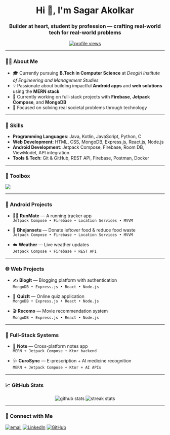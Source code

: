 <h1 align="center">Hi 👋, I'm Sagar Akolkar</h1>
<h3 align="center">Builder at heart, student by profession — crafting real-world tech for real-world problems</h3>

<p align="center">
  <a href="https://github.com/SagarAkolkar23">
    <img src="https://komarev.com/ghpvc/?username=SagarAkolkar23&label=Profile%20views&color=0e75b6&style=flat" alt="profile views" />
  </a>
</p>

---

### 👨‍💻 About Me
- 🎓 Currently pursuing **B.Tech in Computer Science** at *Deogiri Institute of Engineering and Management Studies*
- 💡 Passionate about building impactful **Android apps** and **web solutions** using the **MERN stack**
- 🔭 Currently working on full-stack projects with **Firebase**, **Jetpack Compose**, and **MongoDB**
- 🚀 Focused on solving real societal problems through technology

---

### 🧠 Skills
- **Programming Languages**: Java, Kotlin, JavaScript, Python, C  
- **Web Development**: HTML, CSS, MongoDB, Express.js, React.js, Node.js  
- **Android Development**: Jetpack Compose, Firebase, Room DB, ViewModel, API integration  
- **Tools & Tech**: Git & GitHub, REST API, Firebase, Postman, Docker

---

### 🧰 Toolbox
<p align="left">
  <img src="https://skillicons.dev/icons?i=java,kotlin,js,python,react,nodejs,mongodb,express,androidstudio,firebase,docker,git,github,vscode,postman" />
</p>

---

### 📱 Android Projects
- 🏃‍♂️ **RunMate** — A running tracker app  
  `Jetpack Compose • Firebase • Location Services • MVVM`

- 🍱 **Bhojansetu** — Donate leftover food & reduce food waste  
  `Jetpack Compose • Firebase • Location Services • MVVM`

- ☁️ **Weather** — Live weather updates  
  `Jetpack Compose • Firebase • REST API`

---

### 🌐 Web Projects
- ✍️ **BlogIt** — Blogging platform with authentication  
  `MongoDB • Express.js • React • Node.js`

- 🧠 **QuizIt** — Online quiz application  
  `MongoDB • Express.js • React • Node.js`

- 🎬 **Recomo** — Movie recommendation system  
  `MongoDB • Express.js • React • Node.js`

---

### 🔁 Full-Stack Systems
- 📝 **Note** — Cross-platform notes app  
  `MERN + Jetpack Compose + Ktor backend`

- 🩺 **CuroSync** — E-prescription + AI medicine recognition  
  `MERN + Jetpack Compose + Ktor + AI APIs`

---

### 📈 GitHub Stats
<p align="center">
  <img src="https://github-readme-stats.vercel.app/api?username=SagarAkolkar23&show_icons=true&theme=tokyonight" alt="github stats"/>
  <img src="https://github-readme-streak-stats.herokuapp.com?user=SagarAkolkar23&theme=tokyonight" alt="streak stats"/>
</p>

---

### 🤝 Connect with Me
<p align="left">
  <a href="mailto:akolkarsagar14@gmail.com"><img src="https://img.shields.io/badge/Gmail-D14836?style=flat&logo=gmail&logoColor=white" alt="email" /></a>
  <a href="https://linkedin.com/in/sagar-akolkar-improving-living-with-tech"><img src="https://img.shields.io/badge/LinkedIn-blue?style=flat&logo=linkedin" alt="LinkedIn" /></a>
  <a href="https://github.com/SagarAkolkar23"><img src="https://img.shields.io/badge/GitHub-100000?style=flat&logo=github&logoColor=white" alt="GitHub" /></a>
</p>
